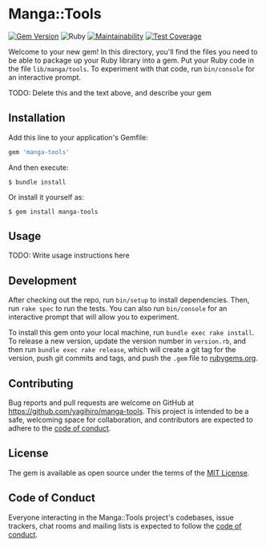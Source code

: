 # Manga::Tools

[![Gem Version](https://badge.fury.io/rb/manga-tools.svg)](https://badge.fury.io/rb/manga-tools)
![Ruby](https://github.com/yagihiro/manga-tools/workflows/Ruby/badge.svg)
[![Maintainability](https://api.codeclimate.com/v1/badges/e2797c91a0bd6f521905/maintainability)](https://codeclimate.com/github/yagihiro/manga-tools/maintainability)
[![Test Coverage](https://api.codeclimate.com/v1/badges/e2797c91a0bd6f521905/test_coverage)](https://codeclimate.com/github/yagihiro/manga-tools/test_coverage)

Welcome to your new gem! In this directory, you'll find the files you need to be able to package up your Ruby library into a gem. Put your Ruby code in the file `lib/manga/tools`. To experiment with that code, run `bin/console` for an interactive prompt.

TODO: Delete this and the text above, and describe your gem

## Installation

Add this line to your application's Gemfile:

```ruby
gem 'manga-tools'
```

And then execute:

    $ bundle install

Or install it yourself as:

    $ gem install manga-tools

## Usage

TODO: Write usage instructions here

## Development

After checking out the repo, run `bin/setup` to install dependencies. Then, run `rake spec` to run the tests. You can also run `bin/console` for an interactive prompt that will allow you to experiment.

To install this gem onto your local machine, run `bundle exec rake install`. To release a new version, update the version number in `version.rb`, and then run `bundle exec rake release`, which will create a git tag for the version, push git commits and tags, and push the `.gem` file to [rubygems.org](https://rubygems.org).

## Contributing

Bug reports and pull requests are welcome on GitHub at https://github.com/yagihiro/manga-tools. This project is intended to be a safe, welcoming space for collaboration, and contributors are expected to adhere to the [code of conduct](https://github.com/yagihiro/manga-tools/blob/master/CODE_OF_CONDUCT.md).


## License

The gem is available as open source under the terms of the [MIT License](https://opensource.org/licenses/MIT).

## Code of Conduct

Everyone interacting in the Manga::Tools project's codebases, issue trackers, chat rooms and mailing lists is expected to follow the [code of conduct](https://github.com/yagihiro/manga-tools/blob/master/CODE_OF_CONDUCT.md).
